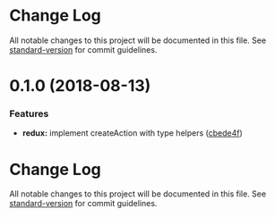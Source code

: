 # Change Log

All notable changes to this project will be documented in this file. See [standard-version](https://github.com/conventional-changelog/standard-version) for commit guidelines.

<a name="0.1.0"></a>
# 0.1.0 (2018-08-13)


### Features

* **redux:** implement createAction with type helpers ([cbede4f](https://www.github.com/Hotell/rex-tils/commit/cbede4f))



# Change Log

All notable changes to this project will be documented in this file. See [standard-version](https://github.com/conventional-changelog/standard-version) for commit guidelines.
